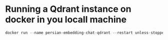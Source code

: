 # Running a Qdrant instance on docker in you locall machine

```python
docker run --name persian-embedding-chat-qdrant --restart unless-stopped -p 6333:6333 -v D:\Python\persian-embedding-chat-qdrant:/qdrant/storage qdrant/qdrant
```
